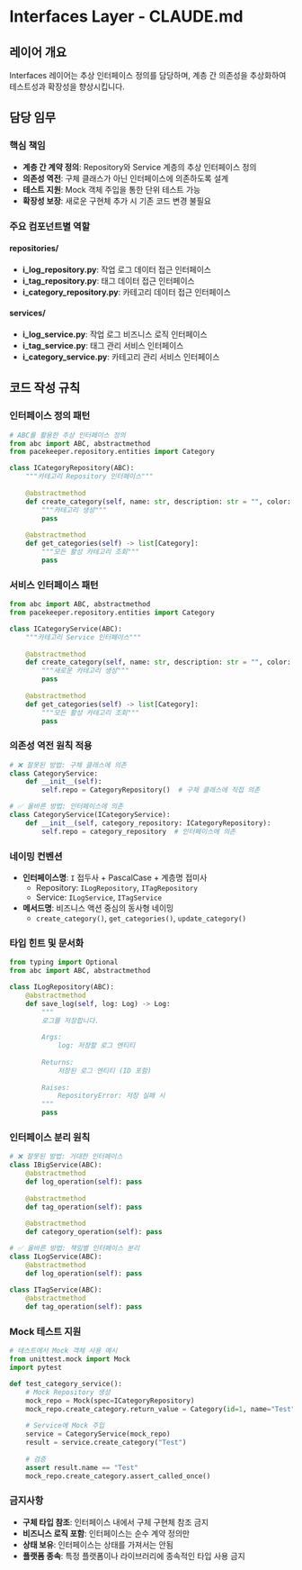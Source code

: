 # Interfaces Layer - CLAUDE.md

## 레이어 개요
Interfaces 레이어는 추상 인터페이스 정의를 담당하며, 계층 간 의존성을 추상화하여 테스트성과 확장성을 향상시킵니다.

## 담당 임무

### 핵심 책임
- **계층 간 계약 정의**: Repository와 Service 계층의 추상 인터페이스 정의
- **의존성 역전**: 구체 클래스가 아닌 인터페이스에 의존하도록 설계
- **테스트 지원**: Mock 객체 주입을 통한 단위 테스트 가능
- **확장성 보장**: 새로운 구현체 추가 시 기존 코드 변경 불필요

### 주요 컴포넌트별 역할
#### repositories/
- **i_log_repository.py**: 작업 로그 데이터 접근 인터페이스
- **i_tag_repository.py**: 태그 데이터 접근 인터페이스  
- **i_category_repository.py**: 카테고리 데이터 접근 인터페이스

#### services/
- **i_log_service.py**: 작업 로그 비즈니스 로직 인터페이스
- **i_tag_service.py**: 태그 관리 서비스 인터페이스
- **i_category_service.py**: 카테고리 관리 서비스 인터페이스

## 코드 작성 규칙

### 인터페이스 정의 패턴
```python
# ABC를 활용한 추상 인터페이스 정의
from abc import ABC, abstractmethod
from pacekeeper.repository.entities import Category

class ICategoryRepository(ABC):
    """카테고리 Repository 인터페이스"""
    
    @abstractmethod
    def create_category(self, name: str, description: str = "", color: str = "#FFFFFF") -> Category:
        """카테고리 생성"""
        pass
        
    @abstractmethod
    def get_categories(self) -> list[Category]:
        """모든 활성 카테고리 조회"""
        pass
```

### 서비스 인터페이스 패턴
```python
from abc import ABC, abstractmethod
from pacekeeper.repository.entities import Category

class ICategoryService(ABC):
    """카테고리 Service 인터페이스"""
    
    @abstractmethod
    def create_category(self, name: str, description: str = "", color: str = "#FFFFFF") -> Category:
        """새로운 카테고리 생성"""
        pass
        
    @abstractmethod
    def get_categories(self) -> list[Category]:
        """모든 활성 카테고리 조회"""
        pass
```

### 의존성 역전 원칙 적용
```python
# ❌ 잘못된 방법: 구체 클래스에 의존
class CategoryService:
    def __init__(self):
        self.repo = CategoryRepository()  # 구체 클래스에 직접 의존

# ✅ 올바른 방법: 인터페이스에 의존
class CategoryService(ICategoryService):
    def __init__(self, category_repository: ICategoryRepository):
        self.repo = category_repository  # 인터페이스에 의존
```

### 네이밍 컨벤션
- **인터페이스명**: `I` 접두사 + PascalCase + 계층명 접미사
  - Repository: `ILogRepository`, `ITagRepository`
  - Service: `ILogService`, `ITagService`
- **메서드명**: 비즈니스 액션 중심의 동사형 네이밍
  - `create_category()`, `get_categories()`, `update_category()`

### 타입 힌트 및 문서화
```python
from typing import Optional
from abc import ABC, abstractmethod

class ILogRepository(ABC):
    @abstractmethod
    def save_log(self, log: Log) -> Log:
        """
        로그를 저장합니다.
        
        Args:
            log: 저장할 로그 엔티티
            
        Returns:
            저장된 로그 엔티티 (ID 포함)
            
        Raises:
            RepositoryError: 저장 실패 시
        """
        pass
```

### 인터페이스 분리 원칙
```python
# ❌ 잘못된 방법: 거대한 인터페이스
class IBigService(ABC):
    @abstractmethod
    def log_operation(self): pass
    
    @abstractmethod 
    def tag_operation(self): pass
    
    @abstractmethod
    def category_operation(self): pass

# ✅ 올바른 방법: 책임별 인터페이스 분리
class ILogService(ABC):
    @abstractmethod
    def log_operation(self): pass
    
class ITagService(ABC):
    @abstractmethod
    def tag_operation(self): pass
```

### Mock 테스트 지원
```python
# 테스트에서 Mock 객체 사용 예시
from unittest.mock import Mock
import pytest

def test_category_service():
    # Mock Repository 생성
    mock_repo = Mock(spec=ICategoryRepository)
    mock_repo.create_category.return_value = Category(id=1, name="Test")
    
    # Service에 Mock 주입
    service = CategoryService(mock_repo)
    result = service.create_category("Test")
    
    # 검증
    assert result.name == "Test"
    mock_repo.create_category.assert_called_once()
```

### 금지사항
- **구체 타입 참조**: 인터페이스 내에서 구체 구현체 참조 금지
- **비즈니스 로직 포함**: 인터페이스는 순수 계약 정의만
- **상태 보유**: 인터페이스는 상태를 가져서는 안됨
- **플랫폼 종속**: 특정 플랫폼이나 라이브러리에 종속적인 타입 사용 금지